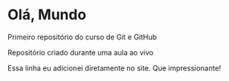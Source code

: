 # Olá, Mundo
 Primeiro repositório do curso de Git e GitHub

Repositório criado durante uma aula ao vivo

Essa linha eu adicionei diretamente no site. Que impressionante! 
